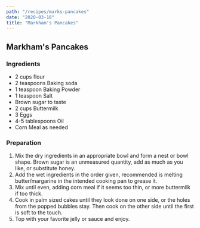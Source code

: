 ```yaml
---
path: "/recipes/marks-pancakes"
date: "2020-03-18"
title: "Markham's Pancakes"
---
```


## Markham's Pancakes

### Ingredients

* 2 cups flour
* 2 teaspoons Baking soda
* 1 teaspoon Baking Powder
* 1 teaspoon Salt
* Brown sugar to taste
* 2 cups Buttermilk
* 3 Eggs
* 4-5 tablespoons Oil
* Corn Meal as needed

### Preparation

1. Mix the dry ingredients in an appropriate bowl and form a nest or bowl shape.  Brown sugar is an unmeasured quantity, add as much as you like, or substitute honey.
2. Add the wet ingredients in the order given, recommended is melting butter/margarine in the intended cooking pan to grease it.
3. Mix until even, adding corn meal if it seems too thin, or more buttermilk if too thick.
4. Cook in palm sized cakes until they look done on one side, or the holes from the popped bubbles stay. Then cook on the other side until the first is soft to the touch.
5. Top with your favorite jelly or sauce and enjoy.
